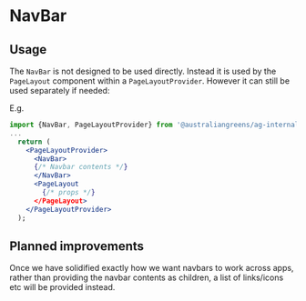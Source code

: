# NavBar

## Usage

The `NavBar` is not designed to be used directly. Instead it is used by the
`PageLayout` component within a `PageLayoutProvider`. However it can still be
used separately if needed:

E.g.

```jsx
import {NavBar, PageLayoutProvider} from '@australiangreens/ag-internal-components';
...
  return (
    <PageLayoutProvider>
      <NavBar>
      {/* Navbar contents */}
      </NavBar>
      <PageLayout
        {/* props */}
      </PageLayout>
    </PageLayoutProvider>
  );
```

## Planned improvements

Once we have solidified exactly how we want navbars to work across apps, rather
than providing the navbar contents as children, a list of links/icons etc will
be provided instead.
